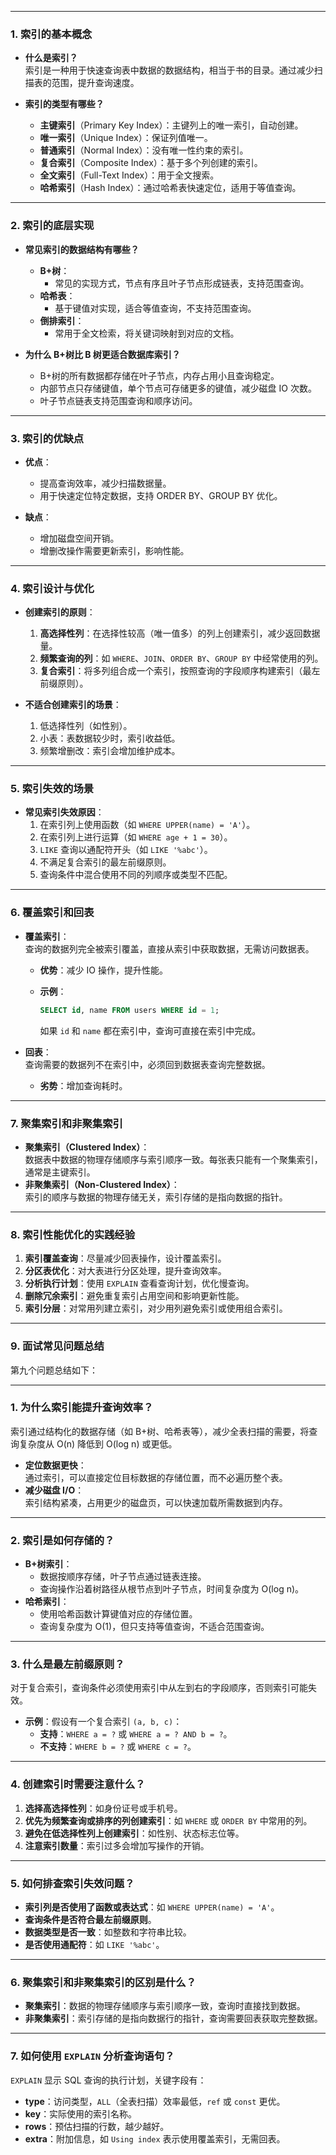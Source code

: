 
---

### **1. 索引的基本概念**

- **什么是索引？**  
    索引是一种用于快速查询表中数据的数据结构，相当于书的目录。通过减少扫描表的范围，提升查询速度。
    
- **索引的类型有哪些？**
    
    - **主键索引**（Primary Key Index）：主键列上的唯一索引，自动创建。
    - **唯一索引**（Unique Index）：保证列值唯一。
    - **普通索引**（Normal Index）：没有唯一性约束的索引。
    - **复合索引**（Composite Index）：基于多个列创建的索引。
    - **全文索引**（Full-Text Index）：用于全文搜索。
    - **哈希索引**（Hash Index）：通过哈希表快速定位，适用于等值查询。

---

### **2. 索引的底层实现**

- **常见索引的数据结构有哪些？**
    
    - **B+树**：
        - 常见的实现方式，节点有序且叶子节点形成链表，支持范围查询。
    - **哈希表**：
        - 基于键值对实现，适合等值查询，不支持范围查询。
    - **倒排索引**：
        - 常用于全文检索，将关键词映射到对应的文档。
- **为什么 B+树比 B 树更适合数据库索引？**
    
    - B+树的所有数据都存储在叶子节点，内存占用小且查询稳定。
    - 内部节点只存储键值，单个节点可存储更多的键值，减少磁盘 IO 次数。
    - 叶子节点链表支持范围查询和顺序访问。

---

### **3. 索引的优缺点**

- **优点**：
    
    - 提高查询效率，减少扫描数据量。
    - 用于快速定位特定数据，支持 ORDER BY、GROUP BY 优化。
- **缺点**：
    
    - 增加磁盘空间开销。
    - 增删改操作需要更新索引，影响性能。

---

### **4. 索引设计与优化**

- **创建索引的原则**：
    
    1. **高选择性列**：在选择性较高（唯一值多）的列上创建索引，减少返回数据量。
    2. **频繁查询的列**：如 `WHERE`、`JOIN`、`ORDER BY`、`GROUP BY` 中经常使用的列。
    3. **复合索引**：将多列组合成一个索引，按照查询的字段顺序构建索引（最左前缀原则）。
- **不适合创建索引的场景**：
    
    1. 低选择性列（如性别）。
    2. 小表：表数据较少时，索引收益低。
    3. 频繁增删改：索引会增加维护成本。

---

### **5. 索引失效的场景**

- **常见索引失效原因**：
    1. 在索引列上使用函数（如 `WHERE UPPER(name) = 'A'`）。
    2. 在索引列上进行运算（如 `WHERE age + 1 = 30`）。
    3. `LIKE` 查询以通配符开头（如 `LIKE '%abc'`）。
    4. 不满足复合索引的最左前缀原则。
    5. 查询条件中混合使用不同的列顺序或类型不匹配。

---

### **6. 覆盖索引和回表**

- **覆盖索引**：  
    查询的数据列完全被索引覆盖，直接从索引中获取数据，无需访问数据表。
    
    - **优势**：减少 IO 操作，提升性能。
    - **示例**：
        
        ```sql
        SELECT id, name FROM users WHERE id = 1;
        ```
        
        如果 `id` 和 `name` 都在索引中，查询可直接在索引中完成。
- **回表**：  
    查询需要的数据列不在索引中，必须回到数据表查询完整数据。
    
    - **劣势**：增加查询耗时。

---

### **7. 聚集索引和非聚集索引**

- **聚集索引（Clustered Index）**：  
    数据表中数据的物理存储顺序与索引顺序一致。每张表只能有一个聚集索引，通常是主键索引。
- **非聚集索引（Non-Clustered Index）**：  
    索引的顺序与数据的物理存储无关，索引存储的是指向数据的指针。

---

### **8. 索引性能优化的实践经验**

1. **索引覆盖查询**：尽量减少回表操作，设计覆盖索引。
2. **分区表优化**：对大表进行分区处理，提升查询效率。
3. **分析执行计划**：使用 `EXPLAIN` 查看查询计划，优化慢查询。
4. **删除冗余索引**：避免重复索引占用空间和影响更新性能。
5. **索引分层**：对常用列建立索引，对少用列避免索引或使用组合索引。

---

### **9. 面试常见问题总结**
第九个问题总结如下：

---

### **1. 为什么索引能提升查询效率？**

索引通过结构化的数据存储（如 B+树、哈希表等），减少全表扫描的需要，将查询复杂度从 O(n) 降低到 O(log n) 或更低。

- **定位数据更快**：  
    通过索引，可以直接定位目标数据的存储位置，而不必遍历整个表。
- **减少磁盘 I/O**：  
    索引结构紧凑，占用更少的磁盘页，可以快速加载所需数据到内存。

---

### **2. 索引是如何存储的？**

- **B+树索引**：
    - 数据按顺序存储，叶子节点通过链表连接。
    - 查询操作沿着树路径从根节点到叶子节点，时间复杂度为 O(log n)。
- **哈希索引**：
    - 使用哈希函数计算键值对应的存储位置。
    - 查询复杂度为 O(1)，但只支持等值查询，不适合范围查询。

---

### **3. 什么是最左前缀原则？**

对于复合索引，查询条件必须使用索引中从左到右的字段顺序，否则索引可能失效。

- **示例**：假设有一个复合索引 `(a, b, c)`：
    - **支持**：`WHERE a = ?` 或 `WHERE a = ? AND b = ?`。
    - **不支持**：`WHERE b = ?` 或 `WHERE c = ?`。

---

### **4. 创建索引时需要注意什么？**

1. **选择高选择性列**：如身份证号或手机号。
2. **优先为频繁查询或排序的列创建索引**：如 `WHERE` 或 `ORDER BY` 中常用的列。
3. **避免在低选择性列上创建索引**：如性别、状态标志位等。
4. **注意索引数量**：索引过多会增加写操作的开销。

---

### **5. 如何排查索引失效问题？**

- **索引列是否使用了函数或表达式**：如 `WHERE UPPER(name) = 'A'`。
- **查询条件是否符合最左前缀原则**。
- **数据类型是否一致**：如整数和字符串比较。
- **是否使用通配符**：如 `LIKE '%abc'`。

---

### **6. 聚集索引和非聚集索引的区别是什么？**

- **聚集索引**：数据的物理存储顺序与索引顺序一致，查询时直接找到数据。
- **非聚集索引**：索引存储的是指向数据行的指针，查询需要回表获取完整数据。

---

### **7. 如何使用 `EXPLAIN` 分析查询语句？**

`EXPLAIN` 显示 SQL 查询的执行计划，关键字段有：

- **type**：访问类型，`ALL`（全表扫描）效率最低，`ref` 或 `const` 更优。
- **key**：实际使用的索引名称。
- **rows**：预估扫描的行数，越少越好。
- **extra**：附加信息，如 `Using index` 表示使用覆盖索引，无需回表。

